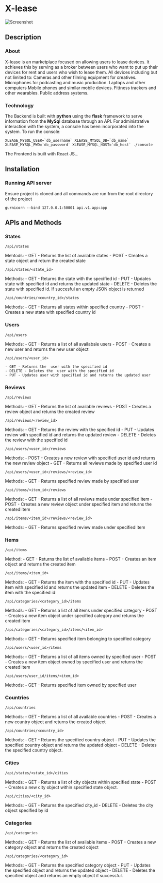 # X-lease
![Screenshot](/web_static/images/Screeenshot.png)
## Description
### About
X-lease is an marketplace focused on allowing users to lease devices. It achieves this by serving as a broker between users who want to put up their devices for rent and users who wish to lease them. All devices including but not limited to:
Cameras and other filming equipment for creatives.
Microphones for podcasting and music production.
Laptops and other computers
Mobile phones and similar mobile devices.
Fittness trackers and other wearables.
Public address systems.
### Technology
The Backend is built with **python** using the **flask** framework to serve information from the **MySql** database through an API.
For administrative interaction with the system, a console has been incorporated into the system. To run the console:
```
XLEASE_MYSQL_USER=`db_username` XLEASE_MYSQL_DB=`db_name` XLEASE_MYSQL_PWD=`db_password` XLEASE_MYSQL_HOST=`db_host` ./console
```
The Frontend is built with React JS...
## Installation
### Running API server
Ensure project is cloned and all commands are run from the root directory of the project
```
gurnicorn --bind 127.0.0.1:50001 api.v1.app:app
```
## APIs and Methods
### States
```
/api/states
```
Mehtods:
    - GET - Returns the list of available states
    - POST - Creates a state object and return the created state
```
/api/states/<state_id>
```
Methods:
	- GET - Returns the  state with the specified id
	- PUT - Updates state with specified id and returns the updated state
	- DELETE - Deletes the state with specified id. If succesful an empty JSON object is returned
```
/api/countries/<country_id>/states
```
Methods:
	- GET - Returns all states within specified country
	- POST - Creates a new state with specified country id
### Users
```
/api/users
```
Methods:
	- GET - Returns a list of all availabale users
	- POST - Creates a new user and returns the new user object
```
/api/users/<user_id>
```
	- GET - Returns the  user with the specified id
	- DELETE - Deletes the  user with the specified id
	- PUT - Updates user with specified id and returns the updated user
### Reviews
```
/api/reviews
```
Methods:
	- GET - Returns the list of available reviews
	- POST -  Creates a review object and returns the created review
```
/api/reviews/<review_id>
```
Methods:
	- GET - Returns the review with the specified id
	- PUT - Updates review with specified id and returns the updated review
	- DELETE - Deletes the  review with the specified id
```
/api/users/<user_id>/reviews
```
Methods:
	- POST -  Creates a new review with specified user id and returns the new review object
	- GET - Returns all reviews made by specified user id
```
/api/users/<user_id>/reviews/<review_id>
```
Methods:
	- GET - Returns specified review made by specified user
```
/api/items/<item_id>/reviews
```
Methods:
	- GET - Returns a list of all reviews made under specified item
	- POST - Creates a new review object under specified item and returns the created item
```
/api/items/<item_id>/reviews/<review_id>
```
Methods:
	- GET - Returns specified review made under specified item
### Items
```
/api/items
```
Method:
	- GET - Returns the list of available items
	- POST - Creates an item object and returns the created item
```
/api/items/<item_id>
```
Methods:
	- GET - Returns the item with the specified id
        - PUT - Updates item with specified id and returns the updated item
        - DELETE - Deletes the item with the specified id
```
/api/categories/<category_id>/items
```
Methods:
	- GET - Returns a list of all items under specified category
	- POST - Creates a new item object under specified category and returns the created item
```
/api/categories/<category_id>/items/<item_id>
```
Methods:
	- GET - Returns specified item belonging to specified category
```
/api/users/<user_id>/items
```
Methods:
	- GET - Returns a list of all items owned by specified user
	- POST - Creates a new item object owned by specified user and returns the created item
```
/api/users/user_id/items/<item_id>
```
Methods:
	- GET - Returns specified item owned by specified user
### Countries
```
/api/countries
```
Methods:
	- GET - Returns a list of all available countries
	- POST - Creates a new country object and returns the created object
```
/api/countries/<country_id>
```
Methods:
	- GET - Returns the specified country object
	- PUT - Updates the specified country object and returns the updated object
	- DELETE - Deletes the specified country object.
### Cities
```
/api/states/<state_id>/cities
```
Methods:
	- GET - Returns a list of city objects within specified state
	- POST - Creates a new city object within specified state object.
```
/api/cities/<city_id>
```
Methods:
	- GET - Returns the specified city_id
	- DELETE - Deletes the city object specified by id
### Categories
```
/api/categories
```
Methods:
	- GET - Returns the list of available items
	- POST - Creates a new category object and returns the created object
```
/api/categories/<category_id>
```
Methods:
	- GET - Returns the specified category object
	- PUT - Updates the specified object and returns the updated object
	- DELETE - Deletes the specified object and returns an empty object if successful.
